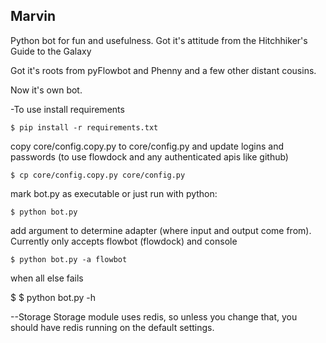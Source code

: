 Marvin
---------

Python bot for fun and usefulness.
Got it's attitude from the Hitchhiker's Guide to the Galaxy

Got it's roots from pyFlowbot and Phenny and a few other distant cousins.

Now it's own bot.

-To use
install requirements

    $ pip install -r requirements.txt

copy core/config.copy.py to core/config.py and update logins and passwords (to use flowdock and any authenticated apis like github)

    $ cp core/config.copy.py core/config.py

mark bot.py as executable or just run with python:

    $ python bot.py

add argument to determine adapter (where input and output come from).  Currently only accepts flowbot (flowdock) and console

    $ python bot.py -a flowbot

when all else fails
     
$
$ python bot.py -h

--Storage
Storage module uses redis, so unless you change that, you should have redis running on the default settings.
